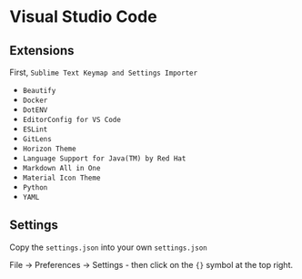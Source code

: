 # Visual Studio Code

## Extensions

First, `Sublime Text Keymap and Settings Importer`

* `Beautify`
* `Docker`
* `DotENV`
* `EditorConfig for VS Code`
* `ESLint`
* `GitLens`
* `Horizon Theme`
* `Language Support for Java(TM) by Red Hat`
* `Markdown All in One`
* `Material Icon Theme`
* `Python`
* `YAML`

## Settings

Copy the `settings.json` into your own `settings.json`

File -> Preferences -> Settings - then click on the `{}` symbol at the top right.
